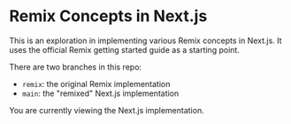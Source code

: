 # Remix Concepts in Next.js

This is an exploration in implementing various Remix concepts in Next.js. It uses the official Remix getting started guide as a starting point.

There are two branches in this repo:

- `remix`: the original Remix implementation
- `main`: the "remixed" Next.js implementation

You are currently viewing the Next.js implementation.
